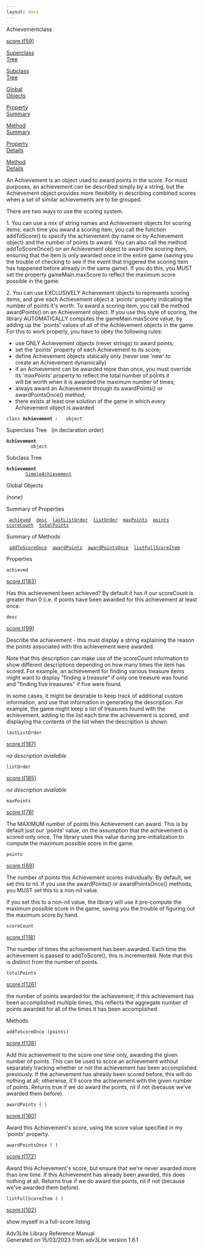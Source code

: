 ```yaml
---
layout: docs
---
```

<span class="title">Achievement</span><span class="type">class</span>

[score.t](../file/score.t.html)\[[59](../source/score.t.html#59)\]

[Superclass  
Tree](#_SuperClassTree_)

[Subclass  
Tree](#_SubClassTree_)

[Global  
Objects](#_ObjectSummary_)

[Property  
Summary](#_PropSummary_)

[Method  
Summary](#_MethodSummary_)

[Property  
Details](#_Properties_)

[Method  
Details](#_Methods_)

<div class="fdesc">

An Achievement is an object used to award points in the score. For most
purposes, an achievement can be described simply by a string, but the
Achievement object provides more flexibility in describing combined
scores when a set of similar achievements are to be grouped.

There are two ways to use the scoring system.

1\. You can use a mix of string names and Achievement objects for
scoring items; each time you award a scoring item, you call the function
addToScore() to specify the achievement (by name or by Achievement
object) and the number of points to award. You can also call the method
addToScoreOnce() on an Achievement object to award the scoring item,
ensuring that the item is only awarded once in the entire game (saving
you the trouble of checking to see if the event that triggered the
scoring item has happened before already in the same game). If you do
this, you MUST set the property gameMain.maxScore to reflect the maximum
score possible in the game.

2\. You can use EXCLUSIVELY Achievement objects to represents scoring
items, and give each Achievement object a 'points' property indicating
the number of points it's worth. To award a scoring item, you call the
method awardPoints() on an Achievement object. If you use this style of
scoring, the library AUTOMATICALLY computes the gameMain.maxScore value,
by adding up the 'points' values of all of the Achievement objects in
the game. For this to work properly, you have to obey the following
rules:

  
- use ONLY Achievement objects (never strings) to award points;  
- set the 'points' property of each Achievement to its score;  
- define Achievement objects statically only (never use 'new' to  
create an Achievement dynamically)  
- if an Achievement can be awarded more than once, you must override  
its 'maxPoints' property to reflect the total number of points it  
will be worth when it is awarded the maximum number of times;  
- always award an Achievement through its awardPoints() or  
awardPointsOnce() method;  
- there exists at least one solution of the game in which every  
Achievement object is awarded

`class `**`Achievement`**` :   object`

</div>

<span id="_SuperClassTree_"></span>

<div class="mjhd">

<span class="hdln">Superclass Tree</span>   (in declaration order)

</div>

**`Achievement`**  
`         object`  
<span id="_SubClassTree_"></span>

<div class="mjhd">

<span class="hdln">Subclass Tree</span>  

</div>

**`Achievement`**  
`         `[`SimpleAchievement`](../object/SimpleAchievement.html)  
<span id="_ObjectSummary_"></span>

<div class="mjhd">

<span class="hdln">Global Objects</span>  

</div>

*(none)* <span id="_PropSummary_"></span>

<div class="mjhd">

<span class="hdln">Summary of Properties</span>  

</div>

` `[`achieved`](#achieved)`  `[`desc`](#desc)`  `[`lastListOrder`](#lastListOrder)`  `[`listOrder`](#listOrder)`  `[`maxPoints`](#maxPoints)`  `[`points`](#points)`  `[`scoreCount`](#scoreCount)`  `[`totalPoints`](#totalPoints)`  `

<span id="_MethodSummary_"></span>

<div class="mjhd">

<span class="hdln">Summary of Methods</span>  

</div>

` `[`addToScoreOnce`](#addToScoreOnce)`  `[`awardPoints`](#awardPoints)`  `[`awardPointsOnce`](#awardPointsOnce)`  `[`listFullScoreItem`](#listFullScoreItem)`  `

<span id="_Properties_"></span>

<div class="mjhd">

<span class="hdln">Properties</span>  

</div>

<span id="achieved"></span>

`achieved`

[score.t](../file/score.t.html)\[[183](../source/score.t.html#183)\]

<div class="desc">

Has this achievement been achieved? By default it has if our scoreCount
is greater than 0 (i.e. if points have been awarded for this achievement
at least once.

</div>

<span id="desc"></span>

`desc`

[score.t](../file/score.t.html)\[[99](../source/score.t.html#99)\]

<div class="desc">

Describe the achievement - this must display a string explaining the
reason the points associated with this achievement were awarded.

Note that this description can make use of the scoreCount information to
show different descriptions depending on how many times the item has
scored. For example, an achievement for finding various treasure items
might want to display "finding a treasure" if only one treasure was
found and "finding five treasures" if five were found.

In some cases, it might be desirable to keep track of additional custom
information, and use that information in generating the description. For
example, the game might keep a list of treasures found with the
achievement, adding to the list each time the achievement is scored, and
displaying the contents of the list when the description is shown.

</div>

<span id="lastListOrder"></span>

`lastListOrder`

[score.t](../file/score.t.html)\[[187](../source/score.t.html#187)\]

<div class="desc">

*no description available*

</div>

<span id="listOrder"></span>

`listOrder`

[score.t](../file/score.t.html)\[[185](../source/score.t.html#185)\]

<div class="desc">

*no description available*

</div>

<span id="maxPoints"></span>

`maxPoints`

[score.t](../file/score.t.html)\[[78](../source/score.t.html#78)\]

<div class="desc">

The MAXIMUM number of points this Achievement can award. This is by
default just our 'points' value, on the assumption that the achievement
is scored only once. The library uses this value during
pre-initialization to compute the maximum possible score in the game.

</div>

<span id="points"></span>

`points`

[score.t](../file/score.t.html)\[[69](../source/score.t.html#69)\]

<div class="desc">

The number of points this Achievement scores individually. By default,
we set this to nil. If you use the awardPoints() or awardPointsOnce()
methods, you MUST set this to a non-nil value.

If you set this to a non-nil value, the library will use it pre-compute
the maximum possible score in the game, saving you the trouble of
figuring out the maximum score by hand.

</div>

<span id="scoreCount"></span>

`scoreCount`

[score.t](../file/score.t.html)\[[118](../source/score.t.html#118)\]

<div class="desc">

The number of times the achievement has been awarded. Each time the
achievement is passed to addToScore(), this is incremented. Note that
this is distinct from the number of points.

</div>

<span id="totalPoints"></span>

`totalPoints`

[score.t](../file/score.t.html)\[[126](../source/score.t.html#126)\]

<div class="desc">

the number of points awarded for the achievement; if this achievement
has been accomplished multiple times, this reflects the aggregate number
of points awarded for all of the times it has been accomplished

</div>

<span id="_Methods_"></span>

<div class="mjhd">

<span class="hdln">Methods</span>  

</div>

<span id="addToScoreOnce"></span>

`addToScoreOnce (points)`

[score.t](../file/score.t.html)\[[138](../source/score.t.html#138)\]

<div class="desc">

Add this achievement to the score one time only, awarding the given
number of points. This can be used to score an achievement without
separately tracking whether or not the achievement has been accomplished
previously. If the achievement has already been scored before, this will
do nothing at all; otherwise, it'll score the achievement with the given
number of points. Returns true if we do award the points, nil if not
(because we've awarded them before).

</div>

<span id="awardPoints"></span>

`awardPoints ( )`

[score.t](../file/score.t.html)\[[160](../source/score.t.html#160)\]

<div class="desc">

Award this Achievement's score, using the score value specified in my
'points' property.

</div>

<span id="awardPointsOnce"></span>

`awardPointsOnce ( )`

[score.t](../file/score.t.html)\[[172](../source/score.t.html#172)\]

<div class="desc">

Award this Achievement's score, but ensure that we're never awarded more
than one time. If this Achievement has already been awarded, this does
nothing at all. Returns true if we do award the points, nil if not
(because we've awarded them before).

</div>

<span id="listFullScoreItem"></span>

`listFullScoreItem ( )`

[score.t](../file/score.t.html)\[[102](../source/score.t.html#102)\]

<div class="desc">

show myself in a full-score listing

</div>

<div class="ftr">

Adv3Lite Library Reference Manual  
Generated on 15/03/2023 from adv3Lite version 1.6.1

</div>
